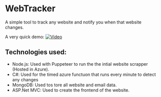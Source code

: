 # WebTracker

A simple tool to track any website and notify you when that website changes.

A very quick demo:
[![Video](https://webpagetracker.blob.core.windows.net/pics/demothum.png)](https://youtu.be/uO2EfLAHSeg "Demo")

## Technologies used:
- Node.js: Used with Puppeteer to run the the intial website scrapper (Hosted in Azure).
- C#: Used for the timed azure functuon that runs every minute to detect any changes
- MongoDB: Used tos tore all website and email data.
- ASP.Net MVC: Used to create the frontend of the website.
